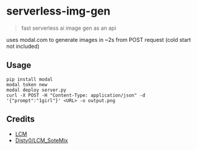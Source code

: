 # serverless-img-gen

> fast serverless ai image gen as an api

uses modal.com to generate images in ~2s from POST request (cold start not included)

## Usage
```
pip install modal
modal token new
modal deploy server.py
curl -X POST -H "Content-Type: application/json" -d '{"prompt":"1girl"}' <URL> -o output.png
```

## Credits
 - [LCM](https://latent-consistency-models.github.io/)
 - [Disty0/LCM_SoteMix](https://huggingface.co/Disty0/LCM_SoteMix)